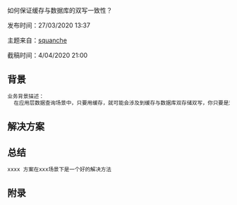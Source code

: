 如何保证缓存与数据库的双写一致性？

发布时间：27/03/2020 13:37

主题来自：[squanche](https://github.com/squanche)

截稿时间：4/04/2020 21:00

## 背景

```txt
业务背景描述：
  在应用层数据查询场景中，只要用缓存，就可能会涉及到缓存与数据库双存储双写，你只要是双写，就一定会有数据一致性的问题。一般来说，如果允许缓存可以稍微的跟数据库偶尔有不一致的情况，可以使用最经典的缓存+数据库读写的模式Cache Aside Pattern。如果系统是严格要求 “缓存+数据库” 必须保持一致性的话，那么如何解决一致性问题？
```

## 解决方案


## 总结

```txt
xxxx 方案在xxx场景下是一个好的解决方法
```



## 附录


